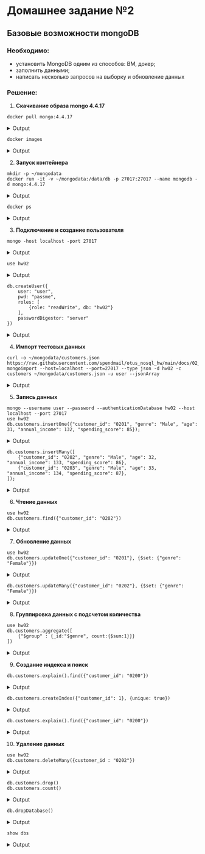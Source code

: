 
# Домашнее задание №2
## Базовые возможности mongoDB

### Необходимо:
 - установить MongoDB одним из способов: ВМ, докер;
 - заполнить данными;
 - написать несколько запросов на выборку и обновление данных

### Решение:
1) **Скачивание образа mongo 4.4.17**
```
docker pull mongo:4.4.17
```
<details>
<summary>Output</summary><pre>
4.4.17: Pulling from library/mongo
eaead16dc43b: Pull complete
8a00eb9f68a0: Pull complete
f683956749c5: Pull complete
b33b2f05ea20: Pull complete
3a342bea915a: Pull complete
d03ea960fc93: Pull complete
2456308b9b0d: Pull complete
6c5246c2368c: Pull complete
2e81bc3f9929: Pull complete
Digest: sha256:5012ddc14de6e0959b09ff59cb144ede632d70aa117c3c0b4e4a6e99faf8569d
Status: Downloaded newer image for mongo:4.4.17
docker.io/library/mongo:4.4.17
</pre></details>

```
docker images
```
<details>
<summary>Output</summary><pre>
REPOSITORY                      TAG       IMAGE ID       CREATED        SIZE
mongo                           4.4.17    af86910c16da   3 weeks ago    438MB
</pre></details>

2) **Запуск контейнера**
```
mkdir -p ~/mongodata
docker run -it -v ~/mongodata:/data/db -p 27017:27017 --name mongodb -d mongo:4.4.17
```
<details>
<summary>Output</summary><pre>
16179b529e062fc8503c8b72bf8ab8d2c7f3e88d1592c5b9c3f0097a85773258
</pre></details>

```
docker ps
```
<details>
<summary>Output</summary><pre>
CONTAINER ID   IMAGE          COMMAND                  CREATED         STATUS         PORTS                                           NAMES
16179b529e06   mongo:4.4.17   "docker-entrypoint.s…"   8 seconds ago   Up 7 seconds   0.0.0.0:27017->27017/tcp, :::27017->27017/tcp   mongodb
</pre></details>


3) **Подключение и создание пользователя**
```
mongo -host localhost -port 27017
```
<details>
<summary>Output</summary><pre>
MongoDB shell version v3.6.8
connecting to: mongodb://localhost:27017/
Implicit session: session { "id" : UUID("1e04e7d3-fd1d-42cc-b357-cffc6d0917ae") }
MongoDB server version: 4.4.17
WARNING: shell and server versions do not match
Server has startup warnings: 
{"t":{"$date":"2022-11-16T06:15:30.707+00:00"},"s":"I",  "c":"STORAGE",  "id":22297,   "ctx":"initandlisten","msg":"Using the XFS filesystem is strongly recommended with the WiredTiger storage engine. See http://dochub.mongodb.org/core/prodnotes-filesystem","tags":["startupWarnings"]}
{"t":{"$date":"2022-11-16T06:15:31.431+00:00"},"s":"W",  "c":"CONTROL",  "id":22120,   "ctx":"initandlisten","msg":"Access control is not enabled for the database. Read and write access to data and configuration is unrestricted","tags":["startupWarnings"]}
</pre></details>

```
use hw02
```
<details>
<summary>Output</summary><pre>
switched to db hw02
</pre></details>

```
db.createUser({
    user: "user",
    pwd: "passme",
    roles: [
        {role: "readWrite", db: "hw02"}
    ],
    passwordDigestor: "server"
})
```
<details>
<summary>Output</summary><pre>
Successfully added user: {
	"user" : "user",
	"roles" : [
		{
			"role" : "readWrite",
			"db" : "hw02"
		}
	],
	"passwordDigestor" : "server"
}
</pre></details>

4) **Импорт тестовых данных**
```
curl -o ~/mongodata/customers.json https://raw.githubusercontent.com/spendmail/otus_nosql_hw/main/docs/02_mongo/mall_customers.json
mongoimport --host=localhost --port=27017 --type json -d hw02 -c customers ~/mongodata/customers.json -u user --jsonArray
```
<details>
<summary>Output</summary><pre>
2022-11-16T13:18:11.551+0700	connected to: localhost:27017
2022-11-16T13:18:11.565+0700	imported 200 documents
</pre></details>

5) **Запись данных**
```
mongo --username user --password --authenticationDatabase hw02 --host localhost --port 27017
use hw02
db.customers.insertOne({"customer_id": "0201", "genre": "Male", "age": 31, "annual_income": 132, "spending_score": 85});
```
<details>
<summary>Output</summary><pre>
{
	"acknowledged" : true,
	"insertedId" : ObjectId("637480be5def556a7c1e4ff7")
}
</pre></details>

```
db.customers.insertMany([
    {"customer_id": "0202", "genre": "Male", "age": 32, "annual_income": 133, "spending_score": 86},
    {"customer_id": "0203", "genre": "Male", "age": 33, "annual_income": 134, "spending_score": 87},
]);
```
<details>
<summary>Output</summary><pre>
{
	"acknowledged" : true,
	"insertedIds" : [
		ObjectId("637480cd5def556a7c1e4ff8"),
		ObjectId("637480cd5def556a7c1e4ff9")
	]
}
</pre></details>

6) **Чтение данных**
```
use hw02
db.customers.find({"customer_id": "0202"})
```
<details>
<summary>Output</summary><pre>
{ "_id" : ObjectId("637480cd5def556a7c1e4ff8"), "customer_id" : "0202", "genre" : "Male", "age" : 32, "annual_income" : 133, "spending_score" : 86 }
</pre></details>

7) **Обновление данных**
```
use hw02
db.customers.updateOne({"customer_id": "0201"}, {$set: {"genre": "Female"}})
```
<details>
<summary>Output</summary><pre>
{ "acknowledged" : true, "matchedCount" : 1, "modifiedCount" : 1 }
</pre></details>

```
db.customers.updateMany({"customer_id": "0202"}, {$set: {"genre": "Female"}})
```
<details>
<summary>Output</summary><pre>
{ "acknowledged" : true, "matchedCount" : 1, "modifiedCount" : 1 }
</pre></details>

8) **Группировка данных с подсчетом количества**
```
use hw02
db.customers.aggregate([
    {"$group" : {_id:"$genre", count:{$sum:1}}}
])
```
<details>
<summary>Output</summary><pre>
{ "_id" : "Male", "count" : 89 }
{ "_id" : "Female", "count" : 114 }
</pre></details>

9) **Создание индекса и поиск**
```
db.customers.explain().find({"customer_id": "0200"})
```
<details>
<summary>Output</summary><pre>
{
	"queryPlanner" : {
		"plannerVersion" : 1,
		"namespace" : "hw02.customers",
		"indexFilterSet" : false,
		"parsedQuery" : {
			"customer_id" : {
				"$eq" : "0200"
			}
		},
		"queryHash" : "F2460F4B",
		"planCacheKey" : "F2460F4B",
		"winningPlan" : {
			"stage" : "COLLSCAN",
			"filter" : {
				"customer_id" : {
					"$eq" : "0200"
				}
			},
			"direction" : "forward"
		},
		"rejectedPlans" : [ ]
	},
	"serverInfo" : {
		"host" : "80f67f4a0a11",
		"port" : 27017,
		"version" : "4.4.17",
		"gitVersion" : "85de0cc83f4dc64dbbac7fe028a4866228c1b5d1"
	},
	"ok" : 1
}
</pre></details>

```
db.customers.createIndex({"customer_id": 1}, {unique: true})
```
<details>
<summary>Output</summary><pre>
{
	"createdCollectionAutomatically" : false,
	"numIndexesBefore" : 1,
	"numIndexesAfter" : 2,
	"ok" : 1
}
</pre></details>

```
db.customers.explain().find({"customer_id": "0200"})
```
<details>
<summary>Output</summary><pre>
{
	"queryPlanner" : {
		"plannerVersion" : 1,
		"namespace" : "hw02.customers",
		"indexFilterSet" : false,
		"parsedQuery" : {
			"customer_id" : {
				"$eq" : "0200"
			}
		},
		"queryHash" : "F2460F4B",
		"planCacheKey" : "76087015",
		"winningPlan" : {
			"stage" : "FETCH",
			"inputStage" : {
				"stage" : "IXSCAN",
				"keyPattern" : {
					"customer_id" : 1
				},
				"indexName" : "customer_id_1",
				"isMultiKey" : false,
				"multiKeyPaths" : {
					"customer_id" : [ ]
				},
				"isUnique" : true,
				"isSparse" : false,
				"isPartial" : false,
				"indexVersion" : 2,
				"direction" : "forward",
				"indexBounds" : {
					"customer_id" : [
						"[\"0200\", \"0200\"]"
					]
				}
			}
		},
		"rejectedPlans" : [ ]
	},
	"serverInfo" : {
		"host" : "80f67f4a0a11",
		"port" : 27017,
		"version" : "4.4.17",
		"gitVersion" : "85de0cc83f4dc64dbbac7fe028a4866228c1b5d1"
	},
	"ok" : 1
}
</pre></details>

10) **Удаление данных**
```
use hw02
db.customers.deleteMany({customer_id : "0202"})
```
<details>
<summary>Output</summary><pre>
{ "acknowledged" : true, "deletedCount" : 1 }
</pre></details>

```
db.customers.drop()
db.customers.count()
```
<details>
<summary>Output</summary><pre>
true
0
</pre></details>

```
db.dropDatabase()
```
<details>
<summary>Output</summary><pre>
{ "dropped" : "hw02", "ok" : 1 }
</pre></details>

```
show dbs
```
<details>
<summary>Output</summary><pre>
admin   0.000GB
config  0.000GB
local   0.000GB
</pre></details>



